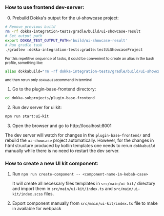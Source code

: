 ### How to use frontend dev-server:

0. Prebuild Dokka's output for the ui-showcase project:

```bash
# Remove previous build
rm -rf dokka-integration-tests/gradle/build/ui-showcase-result
# Set output path
export DOKKA_TEST_OUTPUT_PATH='build/ui-showcase-result'
# Run gradle task
./gradlew :dokka-integration-tests:gradle:testUiShowcaseProject
 ```

<small> For this repetitive sequence of tasks, it could be convenient to create an alias in the bash profile, something like:</small>

```bash
alias dokkabuild="rm -rf dokka-integration-tests/gradle/build/ui-showcase-result && export DOKKA_TEST_OUTPUT_PATH='build/ui-showcase-result' && ./gradlew :dokka-integration-tests:gradle:testUiShowcaseProject"
```
<small>and then rerun only `dokkabuild`command in terminal</small>

1. Go to the plugin-base-frontend directory:
```bash 
cd dokka-subprojects/plugin-base-frontend
```
2. Run dev server for ui kit:
```bash
npm run start:ui-kit
```

3. Open the browser and go to http://localhost:8001

The dev server will watch for changes in the `plugin-base-frontend/` and rebuild the `ui-showcase` project automatically.
However, for the changes in html structure produced by kotlin templates one needs to rerun `dokkabuild` manually while there is no need to restart the dev server.


### How to create a new UI kit component:

1. Run `npm run create-component -- <component-name-in-kebab-case>`

    It will create all necessary files templates in `src/main/ui-kit/` directory and import them in `src/main/ui-kit/index.ts` and `src/main/ui-kit/index.scss` files.

2. Export component manually from `src/main/ui-kit/index.ts` file to make in available for webpack

